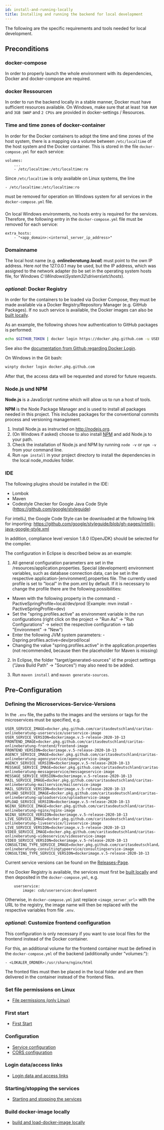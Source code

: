```yaml
---
id: install-and-running-locally
title: Installing and running the backend for local development
---
```


The following are the specific requirements and tools needed for local development.

## Preconditions

### docker-compose

In order to properly launch the whole environment with its dependencies, Docker and docker-compose are required.

### docker Ressourcen

In order to run the backend locally in a stable manner, Docker must have sufficient resources available.
On Windows, make sure that at least `7GB RAM` and `3GB SWAP` and `2 CPUs` are provided in docker-settings / Resources. 

### Time and time zones of docker-container 

In order for the Docker containers to adopt the time and time zones of the host system, there is a mapping via a volume between `/etc/localtime` of the host system and the Docker container. This is stored in the file `docker-compose.yml` for each service:

```
volumes:
    ...
    - /etc/localtime:/etc/localtime:ro
```

Since `/etc/localtime` is only available on Linux systems, the line

```
- /etc/localtime:/etc/localtime:ro
```

must be removed for operation on Windows system for all services in the `docker-compose.yml` file.

### 

On local Windows environments, no hosts entry is required for the services. Therefore, the following entry in the `docker-compose.yml` file must be removed for each service:

```
extra_hosts:
    - "<app_domain>:<internal_server_ip_address>"
```

### Domainname

The local host name (e.g. _**onlineberatung.local**_) must point to the own IP address. Here _not_ the 127.0.0.1 may be used, but the IP address, which was assigned to the network adapter (to be set in the operating system hosts file, for Windows _C:\Windows\System32\drivers\etc\hosts_).

### _optional_: Docker Registry

In order for the containers to be loaded via Docker Compose, they must be made available via a Docker Registry/Repository Manager (e.g. GitHub Packages). If no such service is available, the Docker images can also be [built locally](../backend/build-and-load-docker-image.md).

As an example, the following shows how authentication to GitHub packages is performed:

```sh
echo $GITHUB_TOKEN | docker login https://docker.pkg.github.com -u USERNAME --password-stdin
```

See also the [documentation from Github regarding Docker Login](https://docs.github.com/en/packages/guides/configuring-docker-for-use-with-github-packages#authenticating-with-a-personal-access-token).

On Windows in the Git bash:

```sh
winpty docker login docker.pkg.github.com
```

After that, the access data will be requested and stored for future requests.

### Node.js und NPM

**Node.js** is a JavaScript runtime which will allow us to run a host of tools.

**NPM** is the Node Package Manager and is used to install all packages needed in this project. This includes packages for the conventional commits process and versioning management.

1. Install Node.js as instructed on <http://nodejs.org>.
2. (On Windows if asked) choose to also install [NPM](https://www.npmjs.com/get-npm) and add Node.js to your path.
3. Check the installation of Node.js and NPM by running `node -v` or `npm -v` from your command line.
4. Run `npm install` in your project directory to install the dependencies in the local node_modules folder.

### IDE

The following plugins should be installed in the IDE:

- Lombok
- Maven
- Codestyle Checker for Google Java Code Style (https://github.com/google/styleguide)

For intelliJ, the Google Code Style can be downloaded at the following link for importing: https://github.com/google/styleguide/blob/gh-pages/intellij-java-google-style.xml

In addition, compliance level version 1.8.0 (OpenJDK) should be selected for the compiler.

The configuration in Eclipse is described below as an example:

1. All general configuration parameters are set in the /resources/application.properties. Special (development) environment variables, such as database connection data, can be set in the respective application-[environment].properties file.
The currently used profile is set to "local" in the pom.xml by default.
If it is necessary to change the profile there are the following possibilities:

- Maven with the following property in the command: -PactiveSpringProfile=local/dev/prod (Example: mvn install -PactiveSpringProfile=dev)
- Set the "spring.profiles.active" as environment variable in the run configurations (right click on the project -> "Run As" -> "Run Configurations" -> select the respective configuration -> tab "Environment" -> "New")
- Enter the following JVM system parameters: -Dspring.profiles.active=dev/prod/local
- Changing the value "spring.profiles.active" in the application.properties (not recommended, because then the placeholder for Maven is missing)

2. In Eclipse, the folder "target/generated-sources" id the project settings ("Java Build Path" -> "Sources") may also need to be added.

3. Run `maven install` and `maven generate-sources`.

## Pre-Configuration

### Defining the Microservices-Service-Versions

In the `.env` file, the paths to the images and the versions or tags for the microservices must be specified, e.g.

```
USER_SERVICE_IMAGE=docker.pkg.github.com/caritasdeutschland/caritas-onlineberatung-userservice/userservice-image
USER_SERVICE_VERSION=dockerimage.v.5-release-2020-10-13
FRONTEND_IMAGE=docker.pkg.github.com/caritasdeutschland/caritas-onlineberatung-frontend/frontend-image
FRONTEND_VERSION=dockerimage.v.5-release-2020-10-13
AGENCY_SERVICE_IMAGE=docker.pkg.github.com/caritasdeutschland/caritas-onlineberatung-agencyservice/agencyservice-image
AGENCY_SERVICE_VERSION=dockerimage.v.5-release-2020-10-13
MESSAGE_SERVICE_IMAGE=docker.pkg.github.com/caritasdeutschland/caritas-onlineberatung-messageservice/messageservice-image
MESSAGE_SERVICE_VERSION=dockerimage.v.5-release-2020-10-13
MAIL_SERVICE_IMAGE=docker.pkg.github.com/caritasdeutschland/caritas-onlineberatung-mailservice/mailservice-image
MAIL_SERVICE_VERSION=dockerimage.v.5-release-2020-10-13
UPLOAD_SERVICE_IMAGE=docker.pkg.github.com/caritasdeutschland/caritas-onlineberatung-uploadservice/uploadservice-image
UPLOAD_SERVICE_VERSION=dockerimage.v.5-release-2020-10-13
NGINX_SERVICE_IMAGE=docker.pkg.github.com/caritasdeutschland/caritas-onlineberatung-nginx/nginx-image
NGINX_SERVICE_VERSION=dockerimage.v.5-release-2020-10-13
LIVE_SERVICE_IMAGE=docker.pkg.github.com/caritasdeutschland/caritas-onlineberatung-liveservice/liveservice-image
LIVE_SERVICE_VERSION=dockerimage.v.5-release-2020-10-13
VIDEO_SERVICE_IMAGE=docker.pkg.github.com/caritasdeutschland/caritas-onlineberatung-videoservice/videoservice-image
VIDEO_SERVICE_VERSION=dockerimage.v.5-release-2020-10-13
CONSULTING_TYPE_SERVICE_IMAGE=docker.pkg.github.com/caritasdeutschland/caritas-onlineberatung-consultingtypeervice/consultingservice-image
CONSULTING_TYPE_SERVICE_VERSION=dockerimage.v.5-release-2020-10-13
```

Current service versions can be found on the [Releases-Page](../releases/overview.md).

If no Docker Registry is available, the services must first be [built locally](../backend/build-and-load-docker-image.md) and then deposited in the `docker-compose.yml`, e.g.

```
    userservice:
        image: cob/userservice:development
```

Otherwise, in `docker-compose.yml` just replace `<image_server_url>` with the URL to the registry, the image name will then be replaced with the respective variables from file `.env`.

### _optional_: Customize frontend configuration

This configuration is only necessary if you want to use local files for the frontend instead of the Docker container.

For this, an additional volume for the frontend container must be defined in the `docker-compose.yml` of the backend (additionally under "volumes:"):

`- <LOKALER_ORDNER>:/usr/share/nginx/html`

The fronted files must then be placed in the local folder and are then delivered in the container instead of the frontend files.

### Set file permissions on Linux

- [File permissions (only Linux)](../backend/file-permissions.md)

### First start

- [First Start](../backend/first-start.md)

### Configuration

- [Service configuration](../backend/service-configuration.md)
- [CORS configuration](../backend/cors-configuration.md)

### Login data/access links

- [Login data and access links](../backend/login-data-access-links.md)

### Starting/stopping the services

- [Starting and stopping the services](../backend/starting-and-stopping-the-services.md)

### Build docker-image locally

- [build and load-docker-image locally](../backend/build-and-load-docker-image.md)